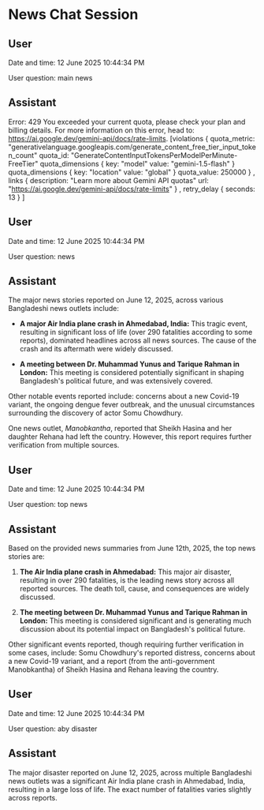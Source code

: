 # News Chat Session

## User
Date and time: 12 June 2025 10:44:34 PM

User question: main news

## Assistant
Error: 429 You exceeded your current quota, please check your plan and billing details. For more information on this error, head to: https://ai.google.dev/gemini-api/docs/rate-limits. [violations {
  quota_metric: "generativelanguage.googleapis.com/generate_content_free_tier_input_token_count"
  quota_id: "GenerateContentInputTokensPerModelPerMinute-FreeTier"
  quota_dimensions {
    key: "model"
    value: "gemini-1.5-flash"
  }
  quota_dimensions {
    key: "location"
    value: "global"
  }
  quota_value: 250000
}
, links {
  description: "Learn more about Gemini API quotas"
  url: "https://ai.google.dev/gemini-api/docs/rate-limits"
}
, retry_delay {
  seconds: 13
}
]

## User
Date and time: 12 June 2025 10:44:34 PM

User question: news

## Assistant
The major news stories reported on June 12, 2025, across various Bangladeshi news outlets include:

* **A major Air India plane crash in Ahmedabad, India:**  This tragic event, resulting in significant loss of life (over 290 fatalities according to some reports), dominated headlines across all news sources.  The cause of the crash and its aftermath were widely discussed.

* **A meeting between Dr. Muhammad Yunus and Tarique Rahman in London:** This meeting is considered potentially significant in shaping Bangladesh's political future, and was extensively covered.

Other notable events reported include:  concerns about a new Covid-19 variant, the ongoing dengue fever outbreak, and  the unusual circumstances surrounding the discovery of actor Somu Chowdhury.

One news outlet, *Manobkantha*, reported that Sheikh Hasina and her daughter Rehana had left the country. However,  this report requires further verification from multiple sources.


## User
Date and time: 12 June 2025 10:44:34 PM

User question: top news

## Assistant
Based on the provided news summaries from June 12th, 2025, the top news stories are:

1. **The Air India plane crash in Ahmedabad:** This major air disaster, resulting in over 290 fatalities, is the leading news story across all reported sources.  The death toll, cause, and consequences are widely discussed.

2. **The meeting between Dr. Muhammad Yunus and Tarique Rahman in London:** This meeting is considered significant and is generating much discussion about its potential impact on Bangladesh's political future.

Other significant events reported, though requiring further verification in some cases, include:  Somu Chowdhury's reported distress, concerns about a new Covid-19 variant, and a report (from the anti-government Manobkantha) of Sheikh Hasina and Rehana leaving the country.


## User
Date and time: 12 June 2025 10:44:34 PM

User question: aby disaster

## Assistant
The major disaster reported on June 12, 2025, across multiple Bangladeshi news outlets was a significant Air India plane crash in Ahmedabad, India, resulting in a large loss of life.  The exact number of fatalities varies slightly across reports.


